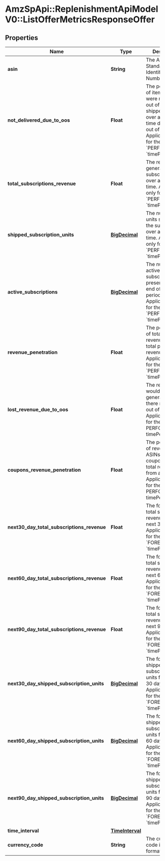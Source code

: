 # AmzSpApi::ReplenishmentApiModelV0::ListOfferMetricsResponseOffer

## Properties
Name | Type | Description | Notes
------------ | ------------- | ------------- | -------------
**asin** | **String** | The Amazon Standard Identification Number (ASIN). | [optional] 
**not_delivered_due_to_oos** | **Float** | The percentage of items that were not shipped out of the total shipped units over a period of time due to being out of stock. Applicable only for the &#x60;PERFORMANCE&#x60; &#x60;timePeriodType&#x60;. | [optional] 
**total_subscriptions_revenue** | **Float** | The revenue generated from subscriptions over a period of time. Applicable only for the &#x60;PERFORMANCE&#x60; &#x60;timePeriodType&#x60;. | [optional] 
**shipped_subscription_units** | [**BigDecimal**](BigDecimal.md) | The number of units shipped to the subscribers over a period of time. Applicable only for the &#x60;PERFORMANCE&#x60; &#x60;timePeriodType&#x60;. | [optional] 
**active_subscriptions** | [**BigDecimal**](BigDecimal.md) | The number of active subscriptions present at the end of the period. Applicable only for the &#x60;PERFORMANCE&#x60; &#x60;timePeriodType&#x60;. | [optional] 
**revenue_penetration** | **Float** | The percentage of total program revenue out of total product revenue. Applicable only for the &#x60;PERFORMANCE&#x60; &#x60;timePeriodType&#x60;. | [optional] 
**lost_revenue_due_to_oos** | **Float** | The revenue that would have been generated had there not been out of stock. Applicable only for the PERFORMANCE timePeriodType. | [optional] 
**coupons_revenue_penetration** | **Float** | The percentage of revenue from ASINs with coupons out of total revenue from all ASINs. Applicable only for the PERFORMANCE timePeriodType. | [optional] 
**next30_day_total_subscriptions_revenue** | **Float** | The forecasted total subscription revenue for the next 30 days. Applicable only for the &#x60;FORECAST&#x60; &#x60;timePeriodType&#x60;. | [optional] 
**next60_day_total_subscriptions_revenue** | **Float** | The forecasted total subscription revenue for the next 60 days. Applicable only for the &#x60;FORECAST&#x60; &#x60;timePeriodType&#x60;. | [optional] 
**next90_day_total_subscriptions_revenue** | **Float** | The forecasted total subscription revenue for the next 90 days. Applicable only for the &#x60;FORECAST&#x60; &#x60;timePeriodType&#x60;. | [optional] 
**next30_day_shipped_subscription_units** | [**BigDecimal**](BigDecimal.md) | The forecasted shipped subscription units for the next 30 days. Applicable only for the &#x60;FORECAST&#x60; &#x60;timePeriodType&#x60;. | [optional] 
**next60_day_shipped_subscription_units** | [**BigDecimal**](BigDecimal.md) | The forecasted shipped subscription units for the next 60 days. Applicable only for the &#x60;FORECAST&#x60; &#x60;timePeriodType&#x60;. | [optional] 
**next90_day_shipped_subscription_units** | [**BigDecimal**](BigDecimal.md) | The forecasted shipped subscription units for the next 90 days. Applicable only for the &#x60;FORECAST&#x60; &#x60;timePeriodType&#x60;. | [optional] 
**time_interval** | [**TimeInterval**](TimeInterval.md) |  | [optional] 
**currency_code** | **String** | The currency code in ISO 4217 format. | [optional] 

